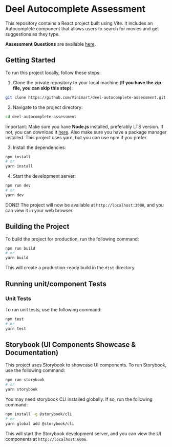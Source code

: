 # Deel Autocomplete Assessment

This repository contains a React project built using Vite. It includes an Autocomplete component that allows users to search for movies and get suggestions as they type.

**Assessment Questions** are available [here](./questions.md).

## Getting Started

To run this project locally, follow these steps:

1. Clone the private repository to your local machine (**If you have the zip file, you can skip this step**):

```bash
git clone https://github.com/Vinimart/deel-autocomplete-assessment.git
```

2. Navigate to the project directory:

```bash
cd deel-autocomplete-assessment
```

Important: Make sure you have **Node.js** installed, preferably LTS version. If not, you can download it [here](https://nodejs.org/en/download/).
Also make sure you have a package manager installed. This project uses yarn, but you can use npm if you prefer.

3. Install the dependencies:

```bash
npm install
# or
yarn install
```

4. Start the development server:

```bash
npm run dev
# or
yarn dev
```

DONE! The project will now be available at `http://localhost:3000`, and you can view it in your web browser.

## Building the Project

To build the project for production, run the following command:

```bash
npm run build
# or
yarn build
```

This will create a production-ready build in the `dist` directory.

## Running unit/component Tests

### Unit Tests

To run unit tests, use the following command:

```bash
npm test
# or
yarn test
```

## Storybook (UI Components Showcase & Documentation)

This project uses Storybook to showcase UI components. To run Storybook, use the following command:

```bash
npm run storybook
# or
yarn storybook
```

You may need storybook CLI installed globally. If so, run the following command:

```bash
npm install -g @storybook/cli
# or
yarn global add @storybook/cli
```

This will start the Storybook development server, and you can view the UI components at `http://localhost:6006`.

